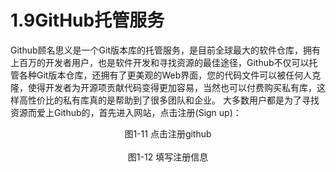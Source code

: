 # 1.9GitHub托管服务
Github顾名思义是一个Git版本库的托管服务，是目前全球最大的软件仓库，拥有上百万的开发者用户，也是软件开发和寻找资源的最佳途径，Github不仅可以托管各种Git版本仓库，还拥有了更美观的Web界面，您的代码文件可以被任何人克隆，使得开发者为开源项贡献代码变得更加容易，当然也可以付费购买私有库，这样高性价比的私有库真的是帮助到了很多团队和企业。
大多数用户都是为了寻找资源而爱上Github的，首先进入网站，点击注册(Sign up)：
<div style="text-align: center;">
<img alt="" src="http://image.xuliangwei.com/git-11.png-bjstack" /></div>
<div class="text" style=" text-align:center;">图1-11 点击注册github</div> <br/>
<div style="text-align: center;">
<img alt="" src="http://image.xuliangwei.com/git-12.png-bjstack" /></div>
<div class="text" style=" text-align:center;">图1-12 填写注册信息</div> <br/>




```